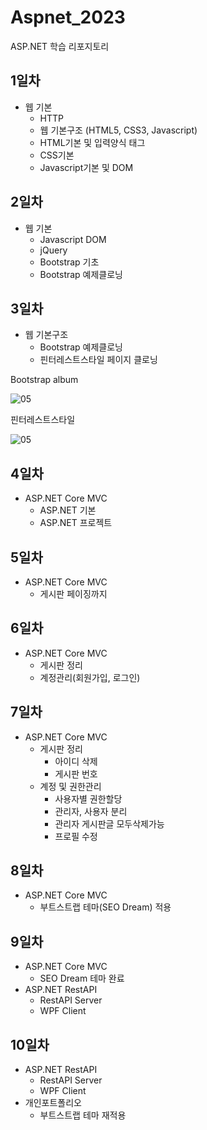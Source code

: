 # Aspnet_2023
ASP.NET 학습 리포지토리

## 1일차
- 웹 기본
	- HTTP
	- 웹 기본구조 (HTML5, CSS3, Javascript)
	- HTML기본 및 입력양식 태그
	- CSS기본
	- Javascript기본 및 DOM
	
## 2일차
- 웹 기본
	- Javascript DOM
	- jQuery
	- Bootstrap 기초
	- Bootstrap 예제클로닝
	
## 3일차
- 웹 기본구조
	- Bootstrap 예제클로닝
	- 핀터레스트스타일 페이지 클로닝

Bootstrap album

![05](https://github.com/JeongJaeAhn/Aspnet_2023/blob/main/images/bootstrapalbum.gif)

핀터레스트스타일

![05](https://github.com/JeongJaeAhn/Aspnet_2023/blob/main/images/pinterest.gif)

## 4일차
- ASP.NET Core MVC
	- ASP.NET 기본
	- ASP.NET 프로젝트
	
	
## 5일차
- ASP.NET Core MVC
	- 게시판 페이징까지
	
## 6일차
- ASP.NET Core MVC
	- 게시판 정리
	- 계정관리(회원가입, 로그인)

## 7일차
- ASP.NET Core MVC
	- 게시판 정리
		- 아이디 삭제
		- 게시판 번호
	- 계정 및 권한관리
		- 사용자별 권한할당
		- 관리자, 사용자 분리
		- 관리자 게시판글 모두삭제가능
		- 프로필 수정
		
## 8일차
- ASP.NET Core MVC
	- 부트스트랩 테마(SEO Dream) 적용
	
## 9일차
- ASP.NET Core MVC
	- SEO Dream 테마 완료
- ASP.NET RestAPI
	- RestAPI Server
	- WPF Client
	
## 10일차
- ASP.NET RestAPI
	- RestAPI Server
	- WPF Client	
- 개인포트폴리오
	- 부트스트랩 테마 재적용